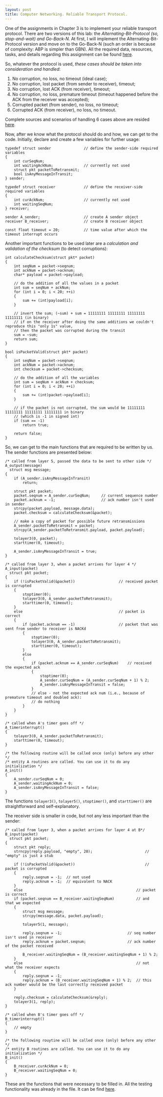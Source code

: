 ```yaml
---
layout: post
title: Computer Networking. Reliable Transport Protocol. 
---
```


One of the assignments in Chapter 3 is to implement your reliable transport protocol. There are two versions of this lab: the *Alternating-Bit-Protocol (so, stop-and-wait) and Go-Back-N*. At first, I will implement the Alternating-Bit-Protocol version and move on to the Go-Back-N (such an order is because of complexity: ABP is simpler than GBN). All the required data, resources, tasks, and details regarding this assignment can be found [here](https://gaia.cs.umass.edu/kurose_ross/programming/RDT/RDT_Implementing%20a%20Reliable%20Transport%20Protocol.html).

So, whatever the protocol is used, *these cases should be taken into consideration and handled*:
1) No corruption, no loss, no timeout (ideal case);
2) No corruption, lost packet (from sender to receiver), timeout;
3) No corruption, lost ACK (from receiver), timeout;
4) No corruption, no loss, premature timeout (timeout happened before the ACK from the receiver was accepted);
5) Corrupted packet (from sender), no loss, no timeout;
6) Corrupted ACK (from receiver), no loss, no timeout.

Complete sources and scenarios of handling 6 cases above are resided [here](https://github.com/chetter14/computer-networking-assignments/tree/main/RTP).

Now, after we know what the protocol should do and how, we can get to the code. Initially, declare and create a few variables for further usage:
```
typedef struct sender				// define the sender-side required variables
{
	int curSeqNum;
	int waitingAckNum;				// currently not used
	struct pkt packetToRetransmit;
	bool isAnyMessageInTransit;
} sender;

typedef struct receiver				// define the receiver-side required variables
{
	int curAckNum;					// currently not used
	int waitingSeqNum;
} receiver;

sender A_sender;					// create A sender object
receiver B_receiver;				// create B receiver object

const float timeout = 20;			// time value after which the timeout interrupt occurs
```

Another important functions to be used later are a *calculation and validation of the checksum* (to detect corruptions):
```
int calculateChecksum(struct pkt* packet)
{
	int seqNum = packet->seqnum;
	int ackNum = packet->acknum;
	char* payload = packet->payload;
	
	// do the addition of all the values in a packet
	int sum = seqNum + ackNum;
	for (int i = 0; i < 20; ++i)
	{
		sum += (int)payload[i];
	}
	
	// invert the sum; (~sum) + sum = 11111111 11111111 11111111 11111111 (in binary)
	// if on the receiver after doing the same additions we couldn't reproduce this "only 1s" value, 
	// then the packet was corrupted during the transit
	sum = ~sum;					
	return sum;
}

bool isPacketValid(struct pkt* packet)
{
	int seqNum = packet->seqnum;
	int ackNum = packet->acknum;
	int checksum = packet->checksum;
	
	// do the addition of all the variables
	int sum = seqNum + ackNum + checksum;
	for (int i = 0; i < 20; ++i)
	{
		sum += (int)packet->payload[i];
	}
	
	// if the packet is not corrupted, the sum would be 11111111 11111111 11111111 11111111 in binary 
	// (which is -1 in signed int)
	if (sum == -1)
		return true;
		
	return false;
}
```

So, we can get to the main functions that are required to be written by us. The sender functions are presented below:
```
/* called from layer 5, passed the data to be sent to other side */
A_output(message)
  struct msg message;
{
	if (A_sender.isAnyMessageInTransit)
		return;
	
	struct pkt packet;
	packet.seqnum = A_sender.curSeqNum; 	// current sequence number
	packet.acknum = -1;						// ack number isn't used in sender
	strcpy(packet.payload, message.data);
	packet.checksum = calculateChecksum(&packet);
	
	// make a copy of packet for possible future retransmissions
	A_sender.packetToRetransmit = packet;
	strcpy(A_sender.packetToRetransmit.payload, packet.payload);

	tolayer3(0, packet);
	starttimer(0, timeout);
	
	A_sender.isAnyMessageInTransit = true;
}

/* called from layer 3, when a packet arrives for layer 4 */
A_input(packet)
  struct pkt packet;
{
	if (!isPacketValid(&packet))					// received packet is corrupted
	{
		stoptimer(0);
		tolayer3(0, A_sender.packetToRetransmit);
		starttimer(0, timeout);
	}
	else											// packet is correct
	{
		if (packet.acknum == -1)					// packet that was sent from sender to receiver is NACKd
		{
			stoptimer(0);
			tolayer3(0, A_sender.packetToRetransmit);
			starttimer(0, timeout);
		}
		else
		{
			if (packet.acknum == A_sender.curSeqNum)	// received the expected ack
			{
				stoptimer(0);
				A_sender.curSeqNum = (A_sender.curSeqNum + 1) % 2;
				A_sender.isAnyMessageInTransit = false;
			}
			// else - not the expected ack num (i.e., because of premature timeout and doubled ack):
			// do nothing
		}
	}
}

/* called when A's timer goes off */
A_timerinterrupt()
{
	tolayer3(0, A_sender.packetToRetransmit);
	starttimer(0, timeout);
}

/* the following routine will be called once (only) before any other */
/* entity A routines are called. You can use it to do any initialization */
A_init()
{
	A_sender.curSeqNum = 0;
	A_sender.waitingAckNum = 0;
	A_sender.isAnyMessageInTransit = false;
}
```
The functions `tolayer3()`, `tolayer5()`, `stoptimer()`, and `starttimer()` are straightforward and self-explanatory.

The receiver side is smaller in code, but not any less important than the sender:
```
/* called from layer 3, when a packet arrives for layer 4 at B*/
B_input(packet)
  struct pkt packet;
{
	struct pkt reply;
	strncpy(reply.payload, "empty", 20);						// "empty" is just a stub
	
	if (!isPacketValid(&packet))								// packet is corrupted
	{
		reply.seqnum = -1;	// not used
		reply.acknum = -1;	// equivalent to NACK
	} 
	else 													// packet is correct
	if (packet.seqnum == B_receiver.waitingSeqNum)			// and that we expected
	{
		struct msg message;
		strcpy(message.data, packet.payload);
		
		tolayer5(1, message);
		
		reply.seqnum = -1;								// seq number isn't used in receiver
		reply.acknum = packet.seqnum;					// ack number of the packet received
		
		B_receiver.waitingSeqNum = (B_receiver.waitingSeqNum + 1) % 2;
	}
	else													// not what the receiver expects
	{
		reply.seqnum = -1;
		reply.acknum = (B_receiver.waitingSeqNum + 1) % 2;	// this ack number would be the last correctly received packet
	}
	
	reply.checksum = calculateChecksum(&reply);
	tolayer3(1, reply);
}

/* called when B's timer goes off */
B_timerinterrupt()
{
	// empty
}

/* the following rouytine will be called once (only) before any other */
/* entity B routines are called. You can use it to do any initialization */
B_init()
{
	B_receiver.curAckNum = 0;
	B_receiver.waitingSeqNum = 0;
}
```

These are the functions that were necessary to be filled in. All the testing functionality was already in the file. It can be find [here](https://github.com/chetter14/computer-networking-assignments/tree/main/RTP).
